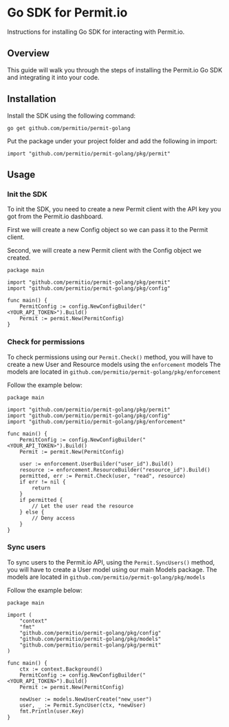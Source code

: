 # Go SDK for Permit.io

Instructions for installing Go SDK for interacting with Permit.io.

## Overview

This guide will walk you through the steps of installing the Permit.io Go SDK and integrating it into your code.

## Installation

Install the SDK using the following command:

```shell
go get github.com/permitio/permit-golang
```

Put the package under your project folder and add the following in import:

```golang
import "github.com/permitio/permit-golang/pkg/permit"
```

## Usage

### Init the SDK
To init the SDK, you need to create a new Permit client with the API key you got from the Permit.io dashboard.

First we will create a new Config object so we can pass it to the Permit client.

Second, we will create a new Permit client with the Config object we created.

```golang
package main

import "github.com/permitio/permit-golang/pkg/permit"
import "github.com/permitio/permit-golang/pkg/config"

func main() {
	PermitConfig := config.NewConfigBuilder("<YOUR_API_TOKEN>").Build()
	Permit := permit.New(PermitConfig)
}
```

### Check for permissions
To check permissions using our `Permit.Check()` method, you will have to create a new User and Resource models using the `enforcement` models
The models are located in `github.com/permitio/permit-golang/pkg/enforcement`

Follow the example below:

```golang
package main

import "github.com/permitio/permit-golang/pkg/permit"
import "github.com/permitio/permit-golang/pkg/config"
import "github.com/permitio/permit-golang/pkg/enforcement"

func main() {
	PermitConfig := config.NewConfigBuilder("<YOUR_API_TOKEN>").Build()
	Permit := permit.New(PermitConfig)

	user := enforcement.UserBuilder("user_id").Build()
	resource := enforcement.ResourceBuilder("resource_id").Build()
	permitted, err := Permit.Check(user, "read", resource)
	if err != nil {
		return
	}
	if permitted {
		// Let the user read the resource
	} else {
		// Deny access
	}
}
```

### Sync users
To sync users to the Permit.io API, using the `Permit.SyncUsers()` method,
you will have to create a User model using our main Models package.
The models are located in `github.com/permitio/permit-golang/pkg/models`

Follow the example below:
```golang
package main

import (
	"context"
	"fmt"
	"github.com/permitio/permit-golang/pkg/config"
	"github.com/permitio/permit-golang/pkg/models"
	"github.com/permitio/permit-golang/pkg/permit"
)

func main() {
	ctx := context.Background()
	PermitConfig := config.NewConfigBuilder("<YOUR_API_TOKEN>").Build()
	Permit := permit.New(PermitConfig)

	newUser := models.NewUserCreate("new_user")
	user, _ := Permit.SyncUser(ctx, *newUser)
	fmt.Println(user.Key)
}
```
